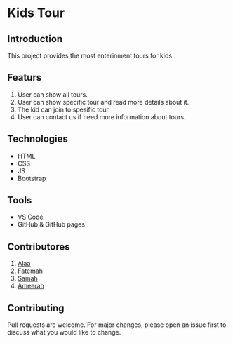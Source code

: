 
# Kids Tour

## Introduction
This project provides the most enterinment tours for kids

## Featurs
1. User can show all tours.
2. User can show specific tour and read more details about it.
3. The kid can join to spesific tour.
4. User can contact us if need more information about tours.

## Technologies
* HTML
* CSS
* JS
* Bootstrap

## Tools
* VS Code
* GitHub & GitHub pages

## Contributores
1. [Alaa](https://github.com/alaa77alghamdi/)
2. [Fatemah](https://github.com/Fatemah-92)
3. [Samah](https://github.com/Samah1899/)
4. [Ameerah](https://github.com/Ameerahalshihry)

## Contributing
Pull requests are welcome. For major changes, please open an issue first to discuss what you would like to change.
